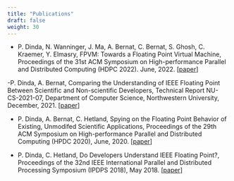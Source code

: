 ```yaml
---
title: "Publications"
draft: false
weight: 30
---
```


- P. Dinda, N. Wanninger, J. Ma, A. Bernat, C. Bernat, S. Ghosh,
  C. Kraemer, Y. Elmasry, FPVM: Towards a Floating Point Virtual
  Machine, Proceedings of the 31st ACM Symposium on High-performance
  Parallel and Distributed Computing (HDPC 2022). June, 2022.  \[[paper](http://pdinda.org/Papers/hpdc22.pdf)\] 

-P. Dinda, A. Bernat, Comparing the Understanding of IEEE Floating
 Point Between Scientific and Non-scientific Developers, Technical
 Report NU-CS-2021-07, Department of Computer Science, Northwestern
 University, December, 2021. \[[paper](http://pdinda.org/Papers/NU-CS-2021-07.pdf)\]

- P. Dinda, A. Bernat, C. Hetland, Spying on the Floating Point Behavior of Existing, Unmodifed Scientific Applications, Proceedings of the 29th ACM Symposium on High-performance Parallel and Distributed Computing (HPDC 2020), June, 2020. \[[paper](http://pdinda.org/Papers/hpdc20.pdf)\] 

- P. Dinda, C. Hetland, Do Developers Understand IEEE Floating Point?,
  Proceedings of the 32nd IEEE International Parallel and Distributed
  Processing Symposium (IPDPS 2018), May 2018.  \[[paper](http://pdinda.org/Papers/ipdps18.pdf)\] 
